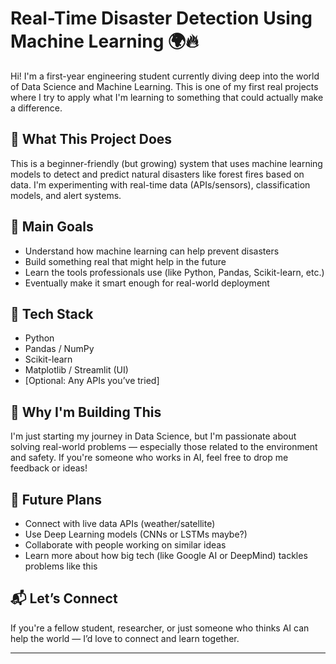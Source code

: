 # Real-Time Disaster Detection Using Machine Learning 🌍🔥

Hi! I'm a first-year engineering student currently diving deep into the world of Data Science and Machine Learning. This is one of my first real projects where I try to apply what I'm learning to something that could actually make a difference.

## 🚀 What This Project Does

This is a beginner-friendly (but growing) system that uses machine learning models to detect and predict natural disasters like forest fires based on data. I'm experimenting with real-time data (APIs/sensors), classification models, and alert systems.

## 📌 Main Goals

- Understand how machine learning can help prevent disasters
- Build something real that might help in the future
- Learn the tools professionals use (like Python, Pandas, Scikit-learn, etc.)
- Eventually make it smart enough for real-world deployment

## 🧠 Tech Stack

- Python
- Pandas / NumPy
- Scikit-learn
- Matplotlib / Streamlit (UI)
- [Optional: Any APIs you’ve tried]

## 🤔 Why I'm Building This

I'm just starting my journey in Data Science, but I'm passionate about solving real-world problems — especially those related to the environment and safety. If you're someone who works in AI, feel free to drop me feedback or ideas!

## 🧩 Future Plans

- Connect with live data APIs (weather/satellite)
- Use Deep Learning models (CNNs or LSTMs maybe?)
- Collaborate with people working on similar ideas
- Learn more about how big tech (like Google AI or DeepMind) tackles problems like this

## 📬 Let’s Connect

If you're a fellow student, researcher, or just someone who thinks AI can help the world — I’d love to connect and learn together.

---